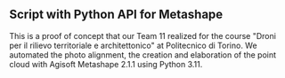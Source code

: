 ## Script with Python API for Metashape
This is a proof of concept that our Team 11 realized for the course "Droni per il rilievo territoriale e architettonico" at Politecnico di Torino.
We automated the photo alignment, the creation and elaboration of the point cloud with Agisoft Metashape 2.1.1 using Python 3.11.
